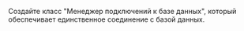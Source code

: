 Создайте класс "Менеджер подключений к базе данных",
который обеспечивает единственное соединение с базой данных.